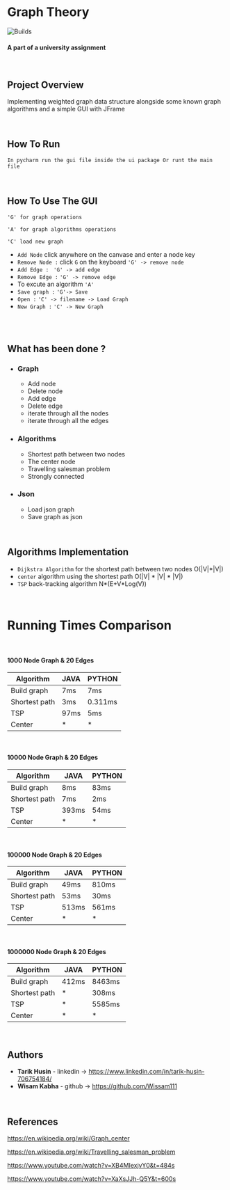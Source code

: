 # Graph Theory

![Builds](https://github.com/project-chip/connectedhomeip/workflows/Builds/badge.svg)

#### A part of a university assignment

</br>

## Project Overview

Implementing weighted graph data structure alongside some known graph algorithms and a simple GUI with JFrame


</br>

## How To Run
    In pycharm run the gui file inside the ui package Or runt the main file




</br>

## How To Use The GUI
`'G' for graph operations`

`'A' for graph algorithms operations`

`'C' load new graph`


- `Add Node` click anywhere on the canvase and enter a node key 
- `Remove Node :` click `G` on the keyboard `'G' -> remove node`
- `Add Edge :` ` 'G' -> add edge`
- `Remove Edge :` `'G' -> remove edge`
- To excute an algorithm `'A'`
- `Save graph :` `'G'-> Save`
- `Open :` `'C' -> filename -> Load Graph`
- `New Graph :` `'C' -> New Graph`

</br>
</br>


## What has been done ?

- ### Graph

    - Add node
    - Delete node
    - Add edge
    - Delete edge
    - iterate through all the nodes
    - iterate through all the edges


- ### Algorithms

    - Shortest path between two nodes
    - The center node
    - Travelling salesman problem
    - Strongly connected


- ### Json

    - Load json graph
    - Save graph as json

</br>

## Algorithms Implementation

- `Dijkstra Algorithm` for the shortest path between two nodes O(|V|*|V|)
- `center` algorithm using the shortest path O(|V| * |V| * |V|)
- `TSP` back-tracking algorithm N*(E+V*Log(V))

</br>


# Running Times Comparison




<br/>



#### 1000 Node Graph & 20 Edges

| Algorithm        |      JAVA        |    PYTHON     |
| -------------    | -------------    | ------------- |
| Build graph      |       7ms        |      7ms      |
| Shortest path    |       3ms        |      0.311ms  |
| TSP              |       97ms       |     5ms       |
| Center           |         *        |     *         |

 <br/>

#### 10000 Node Graph & 20 Edges

| Algorithm        |      JAVA        |    PYTHON     |
| -------------    | -------------    | ------------- |
| Build graph      |       8ms        |      83ms     |
| Shortest path    |       7ms        |       2ms     |
| TSP              |       393ms      |      54ms     |
| Center           |         *        |     *         |


  <br/>


#### 100000 Node Graph & 20 Edges

| Algorithm        |      JAVA        |    PYTHON     |
| -------------    | -------------    | ------------- |
| Build graph      |      49ms         |     810ms     |
| Shortest path    |       53ms        |     30ms      |
| TSP              |       513ms       |     561ms     |
| Center           |         *        |     *         |


<br/>

#### 1000000 Node Graph & 20 Edges

| Algorithm        |      JAVA        |    PYTHON     |
| -------------    | -------------    | ------------- |
| Build graph      |       412ms      |      8463ms   |
| Shortest path    |        *         |      308ms    |
| TSP              |         *        |     5585ms    |
| Center           |         *        |     *         |



  </br>

## Authors

* **Tarik Husin**  - linkedin -> https://www.linkedin.com/in/tarik-husin-706754184/
* **Wisam Kabha**  - github -> https://github.com/Wissam111

</br>

## References

https://en.wikipedia.org/wiki/Graph_center

https://en.wikipedia.org/wiki/Travelling_salesman_problem

https://www.youtube.com/watch?v=XB4MIexjvY0&t=484s

https://www.youtube.com/watch?v=XaXsJJh-Q5Y&t=600s
